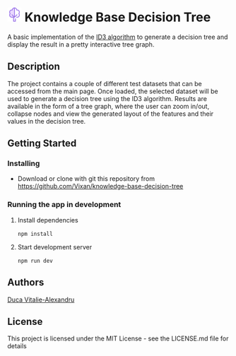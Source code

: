 #  <img style="width: 2rem; height: 2rem" src ="public/images/tree-logo.svg" /> Knowledge Base Decision Tree

<p align="center">
   
</p>

A basic implementation of the [ID3 algorithm](https://en.wikipedia.org/wiki/ID3_algorithm) to generate a decision tree and display the result in a pretty interactive tree graph.

## Description

The project contains a couple of different test datasets that can be accessed from the main page. Once loaded, the selected dataset will be used to generate a decision tree using the ID3 algorithm. Results are available in the form of a tree graph, where the user can zoom in/out, collapse nodes and view the generated layout of the features and their values in the decision tree. 

## Getting Started

### Installing

* Download or clone with git this repository from https://github.com/Vixan/knowledge-base-decision-tree


### Running the app in development

1. Install dependencies
    ```
    npm install
    ```
1. Start development server
    ```
    npm run dev
    ```

## Authors

[Duca Vitalie-Alexandru](https://github.com/Vixan)

## License

This project is licensed under the MIT License - see the LICENSE.md file for details